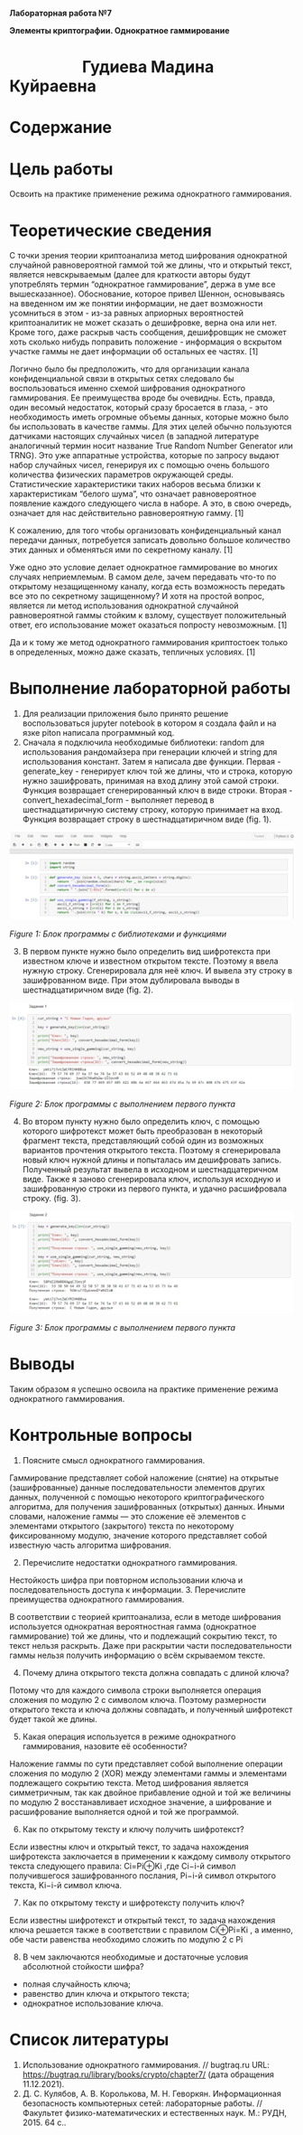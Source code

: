 ﻿**Лабораторная работа №7**

**Элементы криптографии. Однократное гаммирование**
# `			`Гудиева Мадина Куйраевна
# Содержание

# **Цель работы**
Освоить на практике применение режима однократного гаммирования.
# **Теоретические сведения**
С точки зрения теории криптоанализа метод шифрования однократной случайной равновероятной гаммой той же длины, что и открытый текст, является невскрываемым (далее для краткости авторы будут употреблять термин “однократное гаммирование”, держа в уме все вышесказанное). Обоснование, которое привел Шеннон, основываясь на введенном им же понятии информации, не дает возможности усомниться в этом - из-за равных априорных вероятностей криптоаналитик не может сказать о дешифровке, верна она или нет. Кроме того, даже раскрыв часть сообщения, дешифровщик не сможет хоть сколько нибудь поправить положение - информация о вскрытом участке гаммы не дает информации об остальных ее частях. [1]

Логично было бы предположить, что для организации канала конфиденциальной связи в открытых сетях следовало бы воспользоваться именно схемой шифрования однократного гаммирования. Ее преимущества вроде бы очевидны. Есть, правда, один весомый недостаток, который сразу бросается в глаза, - это необходимость иметь огромные объемы данных, которые можно было бы использовать в качестве гаммы. Для этих целей обычно пользуются датчиками настоящих случайных чисел (в западной литературе аналогичный термин носит название True Random Number Generator или TRNG). Это уже аппаратные устройства, которые по запросу выдают набор случайных чисел, генерируя их с помощью очень большого количества физических параметров окружающей среды. Статистические характеристики таких наборов весьма близки к характеристикам “белого шума”, что означает равновероятное появление каждого следующего числа в наборе. А это, в свою очередь, означает для нас действительно равновероятную гамму. [1]

К сожалению, для того чтобы организовать конфиденциальный канал передачи данных, потребуется записать довольно большое количество этих данных и обменяться ими по секретному каналу. [1]

Уже одно это условие делает однократное гаммирование во многих случаях неприемлемым. В самом деле, зачем передавать что-то по открытому незащищенному каналу, когда есть возможность передать все это по секретному защищенному? И хотя на простой вопрос, является ли метод использования однократной случайной равновероятной гаммы стойким к взлому, существует положительный ответ, его использование может оказаться попросту невозможным. [1]

Да и к тому же метод однократного гаммирования криптостоек только в определенных, можно даже сказать, тепличных условиях. [1]
# **Выполнение лабораторной работы**
1. Для реализации приложения было принято решение воспользоваться jupyter notebook в котором я создала файл и на язке piton написала программный код.
1. Сначала я подключила необходимые библиотеки: random для использования рандомайзера при генерации ключей и string для использования констант. Затем я написала две функции. Первая - generate\_key - генерирует ключ той же длины, что и строка, которую нужно зашифровать, принимая на вход длину этой самой строки. Функция возвращает сгенерированный ключ в виде строки. Вторая - convert\_hexadecimal\_form - выполняет перевод в шестнадцатиричную систему строку, которую принимает на вход. Функция возвращает строку в шестнадцатиричном виде (fig. 1).

![Figure 1: Блок программы с библиотеками и функциями](images/1.jpeg)

*Figure 1: Блок программы с библиотеками и функциями*

3. В первом пункте нужно было определить вид шифротекста при известном ключе и известном открытом тексте. Поэтому я ввела нужную строку. Сгенерировала для неё ключ. И вывела эту строку в зашифрованном виде. При этом дублировала выводы в шестнадцатиричном виде (fig. 2).

![Figure 2: Блок программы с выполнением первого пункта](images/2.jpeg)

*Figure 2: Блок программы с выполнением первого пункта*

4. Во втором пункту нужно было определить ключ, с помощью которого шифротекст может быть преобразован в некоторый фрагмент текста, представляющий собой один из возможных вариантов прочтения открытого текста. Поэтому я сгенерировала новый ключ нужной длины и попыталась им дешифровать запись. Полученный результат вывела в исходном и шестнадцатеричном виде. Также я заново сгенерировала ключ, используя исходную и зашифрованную строки из первого пункта, и удачно расшифровала строку. (fig. 3).

![Figure 3: Блок программы с выполнением первого пункта](images/3.jpeg)

*Figure 3: Блок программы с выполнением первого пункта*
# **Выводы**
Таким образом я успешно освоила на практике применение режима однократного гаммирования.
# **Контрольные вопросы**
1. Поясните смысл однократного гаммирования.

Гаммирование представляет собой наложение (снятие) на открытые (зашифрованные) данные последовательности элементов других данных, полученной с помощью некоторого криптографического алгоритма, для получения зашифрованных (открытых) данных. Иными словами, наложение гаммы — это сложение её элементов с элементами открытого (закрытого) текста по некоторому фиксированному модулю, значение которого представляет собой известную часть алгоритма шифрования.

2. Перечислите недостатки однократного гаммирования.

Нестойкость шифра при повторном использовании ключа и последовательность доступа к информации. 3. Перечислите преимущества однократного гаммирования.

В соответствии с теорией криптоанализа, если в методе шифрования используется однократная вероятностная гамма (однократное гаммирование) той же длины, что и подлежащий сокрытию текст, то текст нельзя раскрыть. Даже при раскрытии части последовательности гаммы нельзя получить информацию о всём скрываемом тексте.

4. Почему длина открытого текста должна совпадать с длиной ключа?

Потому что для каждого символа строки выполняется операция сложения по модулю 2 с символом ключа. Поэтому размерности открытого текста и ключа должны совпадать, и полученный шифротекст будет такой же длины.

5. Какая операция используется в режиме однократного гаммирования, назовите её особенности?

Наложение гаммы по сути представляет собой выполнение операции сложения по модулю 2 (XOR) между элементами гаммы и элементами подлежащего сокрытию текста. Метод шифрования является симметричным, так как двойное прибавление одной и той же величины по модулю 2 восстанавливает исходное значение, а шифрование и расшифрование выполняется одной и той же программой.

6. Как по открытому тексту и ключу получить шифротекст?

Если известны ключ и открытый текст, то задача нахождения шифротекста заключается в применении к каждому символу открытого текста следующего правила: Ci=Pi⊕Ki ,где Сi−i-й символ получившегося зашифрованного послания, Pi−i-й символ открытого текста, Ki−i-й символ ключа.

7. Как по открытому тексту и шифротексту получить ключ?

Если известны шифротекст и открытый текст, то задача нахождения ключа решается также в соответствии с правилом Ci⊕Pi=Ki , а именно, обе части равенства необходимо сложить по модулю 2 с Pi

8. В чем заключаются необходимые и достаточные условия абсолютной стойкости шифра?
- полная случайность ключа;
- равенство длин ключа и открытого текста;
- однократное использование ключа.
# **Список литературы**
1. Использование однократного гаммирования. // bugtraq.ru URL: https://bugtraq.ru/library/books/crypto/chapter7/ (дата обращения 11.12.2021).
1. Д. С. Кулябов, А. В. Королькова, М. Н. Геворкян. Информационная безопасность компьютерных сетей: лабораторные работы. // Факультет физико-математических и естественных наук. M.: РУДН, 2015. 64 с..
